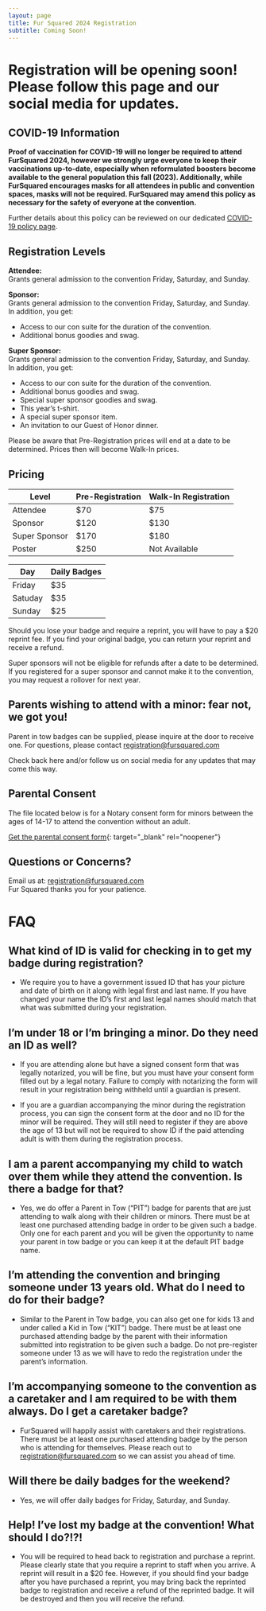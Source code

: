 ```yaml
---
layout: page
title: Fur Squared 2024 Registration
subtitle: Coming Soon!
---
```


# Registration will be opening soon! Please follow this page and our social media for updates.

## COVID-19 Information

**Proof of vaccination for COVID-19 will no longer be required to attend FurSquared 2024, however we strongly urge everyone to keep their vaccinations up-to-date, especially when reformulated boosters become available to the general population this fall (2023). Additionally, while FurSquared encourages masks for all attendees in public and convention spaces, masks will not be required. FurSquared may amend this policy as necessary for the safety of everyone at the convention.**

Further details about this policy can be reviewed on our dedicated [COVID-19 policy page](/covid-policy).

## Registration Levels

**Attendee:**<br>Grants general admission to the convention Friday, Saturday, and Sunday.

**Sponsor:**<br>Grants general admission to the convention Friday, Saturday, and Sunday.<br>In addition, you get:

* Access to our con suite for the duration of the convention.
* Additional bonus goodies and swag.

**Super Sponsor:**<br>Grants general admission to the convention Friday, Saturday, and Sunday.<br>In addition, you get:

* Access to our con suite for the duration of the convention.
* Additional bonus goodies and swag.
* Special super sponsor goodies and swag.
* This year’s t-shirt.
* A special super sponsor item.
* An invitation to our Guest of Honor dinner.

Please be aware that Pre-Registration prices will end at a date to be determined. Prices then will become Walk-In prices.

## Pricing

| Level | Pre-Registration | Walk-In Registration |
| --- | --- | --- |
| Attendee | $70 | $75 |
| Sponsor | $120 | $130 |
| Super Sponsor | $170 | $180 |
| Poster | $250 | Not Available |

| Day | Daily Badges |
| --- | --- |
| Friday | $35 |
| Satuday | $35 |
| Sunday | $25 |

Should you lose your badge and require a reprint, you will have to pay a $20 reprint fee. If you find your original badge, you can return your reprint and receive a refund.

Super sponsors will not be eligible for refunds after a date to be determined. If you registered for a super sponsor and cannot make it to the convention, you may request a rollover for next year.

## Parents wishing to attend with a minor: fear not, we got you!

Parent in tow badges can be supplied, please inquire at the door to receive one. For questions, please contact [registration@fursquared.com](mailto:registration@fursquared.com)

Check back here and/or follow us on social media for any updates that may come this way.

## Parental Consent

The file located below is for a Notary consent form for minors between the ages of 14-17 to attend the convention without an adult.

[Get the parental consent form](https://docs.google.com/document/d/1BDVSTUA_VEBAOYD_VgRfCxz_o4K1o3Xg5ZRDSsEmp4c/edit){: target="_blank" rel="noopener"}

## Questions or Concerns?

Email us at: [registration@fursquared.com](mailto:registration@fursquared.com)<br>Fur Squared thanks you for your patience.

# FAQ

## What kind of ID is valid for checking in to get my badge during registration?

* We require you to have a government issued ID that has your picture and date of birth on it along with legal first and last name. If you have changed your name the ID’s first and last legal names should match that what was submitted during your registration.

## I’m under 18 or I’m bringing a minor. Do they need an ID as well?

* If you are attending alone but have a signed consent form that was legally notarized, you will be fine, but you must have your consent form filled out by a legal notary. Failure to comply with notarizing the form will result in your registration being withheld until a guardian is present.

* If you are a guardian accompanying the minor during the registration process, you can sign the consent form at the door and no ID for the minor will be required. They will still need to register if they are above the age of 13 but will not be required to show ID if the paid attending adult is with them during the registration process.

## I am a parent accompanying my child to watch over them while they attend the convention. Is there a badge for that?

* Yes, we do offer a Parent in Tow (“PIT”) badge for parents that are just attending to walk along with their children or minors. There must be at least one purchased attending badge in order to be given such a badge. Only one for each parent and you will be given the opportunity to name your parent in tow badge or you can keep it at the default PIT badge name.

## I’m attending the convention and bringing someone under 13 years old. What do I need to do for their badge?

* Similar to the Parent in Tow badge, you can also get one for kids 13 and under called a Kid in Tow (“KIT”) badge. There must be at least one purchased attending badge by the parent with their information submitted into registration to be given such a badge. Do not pre-register someone under 13 as we will have to redo the registration under the parent’s information.

## I’m accompanying someone to the convention as a caretaker and I am required to be with them always. Do I get a caretaker badge?

* FurSquared will happily assist with caretakers and their registrations. There must be at least one purchased attending badge by the person who is attending for themselves. Please reach out to registration@fursquared.com so we can assist you ahead of time.

## Will there be daily badges for the weekend?

* Yes, we will offer daily badges for Friday, Saturday, and Sunday.

## Help! I’ve lost my badge at the convention! What should I do?!?!

* You will be required to head back to registration and purchase a reprint. Please clearly state that you require a reprint to staff when you arrive. A reprint will result in a $20 fee. However, if you should find your badge after you have purchased a reprint, you may bring back the reprinted badge to registration and receive a refund of the reprinted badge. It will be destroyed and then you will receive the refund.